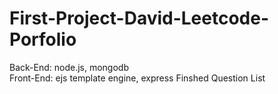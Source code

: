 # First-Project-David-Leetcode-Porfolio                                                                                             
Back-End: node.js, mongodb                                                                                                         
Front-End:  ejs template engine, express
Finshed Question List
  
